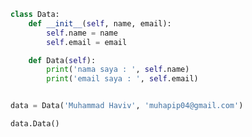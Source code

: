 <!-- ![14a7977ee7bfb0a98c49d9393c1184db](https://github.com/rafia9005/rafia9005/assets/70046808/1d2b2db3-c813-412d-bada-460577c2fdba) -->
```python
class Data:
    def __init__(self, name, email):
        self.name = name
        self.email = email

    def Data(self):
        print('nama saya : ', self.name)
        print('email saya : ', self.email)


data = Data('Muhammad Haviv', 'muhapip04@gmail.com')

data.Data()
```
